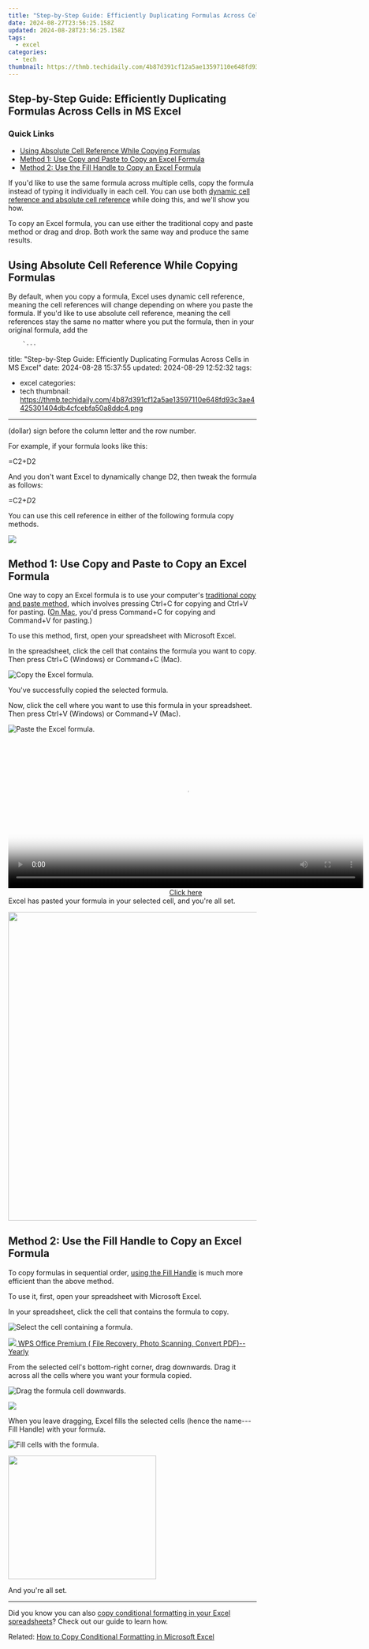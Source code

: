 ```yaml
---
title: "Step-by-Step Guide: Efficiently Duplicating Formulas Across Cells in MS Excel"
date: 2024-08-27T23:56:25.158Z
updated: 2024-08-28T23:56:25.158Z
tags:
  - excel
categories:
  - tech
thumbnail: https://thmb.techidaily.com/4b87d391cf12a5ae13597110e648fd93c3ae4425301404db4cfcebfa50a8ddc4.png
---
```


## Step-by-Step Guide: Efficiently Duplicating Formulas Across Cells in MS Excel

### Quick Links

* [Using Absolute Cell Reference While Copying Formulas](https://win11.techidaily.com/transform-videos-on-windows-discover-these-8-outstanding-apps/)
* [Method 1: Use Copy and Paste to Copy an Excel Formula](https://techidaily.com/turn-off-screen-lock-honor-v-purse-by-drfone-android-unlock-android-unlock/)
* [Method 2: Use the Fill Handle to Copy an Excel Formula](https://fake-location.techidaily.com/how-to-fix-life360-shows-wrong-location-on-realme-gt-neo-5-drfone-by-drfone-virtual-android/)

 If you'd like to use the same formula across multiple cells, copy the formula instead of typing it individually in each cell. You can use both [dynamic cell reference and absolute cell reference](https://some-guidance.techidaily.com/the-ultimate-step-by-step-guide-to-kinemasters-green-screen-mastery-for-2024/) while doing this, and we'll show you how.

 To copy an Excel formula, you can use either the traditional copy and paste method or drag and drop. Both work the same way and produce the same results.

##  Using Absolute Cell Reference While Copying Formulas

 By default, when you copy a formula, Excel uses dynamic cell reference, meaning the cell references will change depending on where you paste the formula. If you'd like to use absolute cell reference, meaning the cell references stay the same no matter where you put the formula, then in your original formula, add the 

        `---
title: "Step-by-Step Guide: Efficiently Duplicating Formulas Across Cells in MS Excel"
date: 2024-08-28 15:37:55
updated: 2024-08-29 12:52:32
tags:
  - excel
categories:
  - tech
thumbnail: https://thmb.techidaily.com/4b87d391cf12a5ae13597110e648fd93c3ae4425301404db4cfcebfa50a8ddc4.png
---


    
 (dollar) sign before the column letter and the row number.

 For example, if your formula looks like this:

=C2+D2

 And you don't want Excel to dynamically change D2, then tweak the formula as follows:

=C2+$D$2

 You can use this cell reference in either of the following formula copy methods.

<!-- affiliate ads begin -->
<a href="https://shop.mondly.com/affiliate.php?ACCOUNT=ATISTUDI&AFFILIATE=108875&PATH=https%3A%2F%2Fwww.mondly.com%3FAFFILIATE%3D108875%26RESOURCE%3D%2BBusiness%2B970x90%2B"><img src="https://secure.avangate.com/images/merchant/69c418c33ec2e1a4267fa9bb77fa1428/business-970x90.gif" border="0"></a>
<!-- affiliate ads end -->
##  Method 1: Use Copy and Paste to Copy an Excel Formula

 One way to copy an Excel formula is to use your computer's [traditional copy and paste method](https://twitter-videos.techidaily.com/new-in-2024-gain-twitter-gifs-for-pc-download-made-simple/), which involves pressing Ctrl+C for copying and Ctrl+V for pasting. ([On Mac](https://change-location.techidaily.com/guide-how-to-unbrick-a-bricked-itel-s23plus-phone-drfone-by-drfone-fix-android-problems-fix-android-problems/), you'd press Command+C for copying and Command+V for pasting.)

 To use this method, first, open your spreadsheet with Microsoft Excel.

 In the spreadsheet, click the cell that contains the formula you want to copy. Then press Ctrl+C (Windows) or Command+C (Mac).

![Copy the Excel formula.](https://static1.howtogeekimages.com/wordpress/wp-content/uploads/2022/06/1-copy-excel-formula.png) 

 You've successfully copied the selected formula.

 Now, click the cell where you want to use this formula in your spreadsheet. Then press Ctrl+V (Windows) or Command+V (Mac).

![Paste the Excel formula.](https://static1.howtogeekimages.com/wordpress/wp-content/uploads/2022/06/2-paste-excel-formula.png) 

<!-- affiliate ads begin -->
<span id="1993650">
					<video width="720" height="300" style="cursor:pointer"
           poster="//a.impactradius-go.com/display-clicktoplayimage/1993650.jpeg"
           onclick="if(!this.playClicked){this.play();this.setAttribute('controls',true);this.playClicked=true;}">
	   <source src="//a.impactradius-go.com/display-ad/22993-1993650">
	   <img src="//a.impactradius-go.com/display-clicktoplayimage/1993650.jpeg" style="border: none; height: 100%; width: 100%; object-fit: contain">
	</video>
	<div style="width:720px;text-align:center"><a href="javascript:window.open(decodeURIComponent('https%3A%2F%2Fhomestyler.sjv.io%2Fc%2F5597632%2F1993650%2F22993'), '_blank');void(0);">Click here</a></div>
</span>
<img height="0" width="0" src="https://imp.pxf.io/i/5597632/1993650/22993" style="position:absolute;visibility:hidden;" border="0" />
<!-- affiliate ads end -->
 Excel has pasted your formula in your selected cell, and you're all set.

<!-- affiliate ads begin -->
<a href="https://electronicx.pxf.io/c/5597632/1872496/14483" target="_top" id="1872496"><img src="//a.impactradius-go.com/display-ad/14483-1872496" border="0" alt="" width="750" height="625"/></a><img height="0" width="0" src="https://imp.pxf.io/i/5597632/1872496/14483" style="position:absolute;visibility:hidden;" border="0" />
<!-- affiliate ads end -->
##  Method 2: Use the Fill Handle to Copy an Excel Formula

 To copy formulas in sequential order, [using the Fill Handle](https://visual-screen-recording.techidaily.com/new-in-2024-top-5-best-hdmi-21-gaming-monitors-ps5-compatible/) is much more efficient than the above method.

 To use it, first, open your spreadsheet with Microsoft Excel.

 In your spreadsheet, click the cell that contains the formula to copy.

![Select the cell containing a formula.](https://static1.howtogeekimages.com/wordpress/wp-content/uploads/2022/06/3-select-formula-cell.png) 

<!-- affiliate ads begin -->
<a href="https://secure.2checkout.com/order/checkout.php?PRODS=38729081&QTY=1&AFFILIATE=108875&CART=1"><img src="https://website-prod.cache.wpscdn.com/img/wps-writer-free-word-processor-1x.3d9c80d.png" border="0">
WPS Office Premium ( File Recovery, Photo Scanning, Convert PDF)--Yearly</a>
<!-- affiliate ads end -->
 From the selected cell's bottom-right corner, drag downwards. Drag it across all the cells where you want your formula copied.

![Drag the formula cell downwards.](https://static1.howtogeekimages.com/wordpress/wp-content/uploads/2022/06/4-drag-down-formula-cell.png) 

<!-- affiliate ads begin -->
<a href="https://secure.2checkout.com/order/checkout.php?PRODS=3546200&QTY=1&AFFILIATE=108875&CART=1"><img src="http://www.binteko.com/sites/default/files/banner01_468x60a.gif" border="0"></a>
<!-- affiliate ads end -->
 When you leave dragging, Excel fills the selected cells (hence the name---Fill Handle) with your formula.

![Fill cells with the formula.](https://static1.howtogeekimages.com/wordpress/wp-content/uploads/2022/06/5-fill-excel-formula.png) 

<!-- affiliate ads begin -->
<a href="https://printrendy.pxf.io/c/5597632/1453721/17020" target="_top" id="1453721"><img src="//a.impactradius-go.com/display-ad/17020-1453721" border="0" alt="" width="300" height="250"/></a><img height="0" width="0" src="https://imp.pxf.io/i/5597632/1453721/17020" style="position:absolute;visibility:hidden;" border="0" />
<!-- affiliate ads end -->
 And you're all set.

---

 Did you know you can also [copy conditional formatting in your Excel spreadsheets](https://android-location-track.techidaily.com/top-9-asus-rog-phone-7-monitoring-apps-for-parental-controls-drfone-by-drfone-virtual-android/)? Check out our guide to learn how.

Related: [How to Copy Conditional Formatting in Microsoft Excel](https://android-location-track.techidaily.com/top-9-asus-rog-phone-7-monitoring-apps-for-parental-controls-drfone-by-drfone-virtual-android/)

<ins class="adsbygoogle"
     style="display:block"
     data-ad-format="autorelaxed"
     data-ad-client="ca-pub-7571918770474297"
     data-ad-slot="1223367746"></ins>



<ins class="adsbygoogle"
     style="display:block"
     data-ad-client="ca-pub-7571918770474297"
     data-ad-slot="8358498916"
     data-ad-format="auto"
     data-full-width-responsive="true"></ins>


